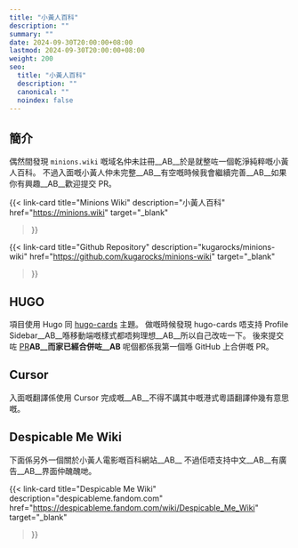 ```yaml
---
title: "小黃人百科"
description: ""
summary: ""
date: 2024-09-30T20:00:00+08:00
lastmod: 2024-09-30T20:00:00+08:00
weight: 200
seo:
  title: "小黃人百科"
  description: ""
  canonical: ""
  noindex: false
---
```


## 簡介

偶然間發現 `minions.wiki` 嘅域名仲未註冊__AB__於是就整咗一個乾淨純粹嘅小黃人百科。
不過入面嘅小黃人仲未完整__AB__有空嘅時候我會繼續完善__AB__如果你有興趣__AB__歡迎提交 PR。

{{< link-card
  title="Minions Wiki"
  description="小黃人百科"
  href="https://minions.wiki"
  target="_blank"
>}}

{{< link-card
  title="Github Repository"
  description="kugarocks/minions-wiki"
  href="https://github.com/kugarocks/minions-wiki"
  target="_blank"
>}}

## HUGO

項目使用 Hugo 同 [hugo-cards](https://github.com/bul-ikana/hugo-cards) 主題。
做嘅時候發現 hugo-cards 唔支持 Profile Sidebar__AB__喺移動端嘅樣式都唔夠理想__AB__所以自己改咗一下。
後來提交咗 [PR](https://github.com/bul-ikana/hugo-cards/pull/28)__AB__而家已經合併咗__AB__
呢個都係我第一個喺 GitHub 上合併嘅 PR。

## Cursor

入面嘅翻譯係使用 Cursor 完成嘅__AB__不得不講其中嘅港式粵語翻譯仲幾有意思嘅。

## Despicable Me Wiki

下面係另外一個關於小黃人電影嘅百科網站__AB__
不過佢唔支持中文__AB__有廣告__AB__界面仲醜醜哋。

{{< link-card
  title="Despicable Me Wiki"
  description="despicableme.fandom.com"
  href="https://despicableme.fandom.com/wiki/Despicable_Me_Wiki"
  target="_blank"
>}}
